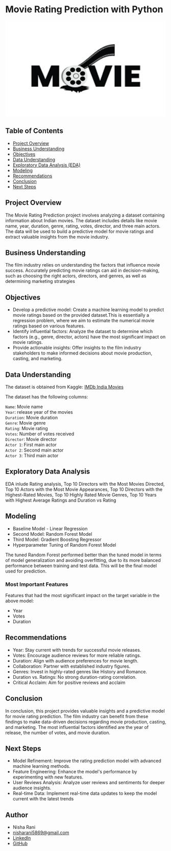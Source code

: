 # Movie Rating Prediction with Python
<img src="banner.png" alt="Description of the image" width="700" height="300">

## Table of Contents
- [Project Overview](#Project-Overview)
- [Business Understanding](#Business-Understanding)
- [Objectives](##objectives)
- [Data Understanding](#data-understanding)
- [Exploratory Data Analysis (EDA)](#exploratory-data-analysis-eda)
- [Modeling](#Modeling)
- [Recommendations](#recommendations)
- [Conclusion](#Conclusion)
- [Next Steps](#Next-Steps)

## Project Overview 
The Movie Rating Prediction project involves analyzing a dataset containing information about Indian movies. The dataset includes details like movie name, year, duration, genre, rating, votes, director, and three main actors. The data will be used to build a predictive model for movie ratings and extract valuable insights from the movie industry.
## Business Understanding
The film industry relies on understanding the factors that influence movie success. Accurately predicting movie ratings can aid in decision-making, such as choosing the right actors, directors, and genres, as well as determining marketing strategies
## Objectives
* Develop a predictive model: Create a machine learning model to predict movie ratings based on the provided dataset.This is essentially a regression problem, where we aim to estimate the numerical movie ratings based on various features.
* Identify influential factors: Analyze the dataset to determine which factors (e.g., genre, director, actors) have the most significant impact on movie ratings.
* Provide actionable insights: Offer insights to the film industry stakeholders to make informed decisions about movie production, casting, and marketing.
## Data Understanding
The dataset is obtained from Kaggle: [IMDb India Movies](https://www.kaggle.com/datasets/adrianmcmahon/imdb-india-movies)     

The dataset has the following columns:

``Name``: Movie name   
``Year``: release year of the movies   
``Duration``: Movie duration   
``Genre``: Movie genre    
``Rating``: Movie rating    
``Votes``: Number of votes received    
``Director``: Movie director   
``Actor 1``: First main actor    
``Actor 2``: Second main actor    
``Actor 3``: Third main actor   
## Exploratory Data Analysis
EDA inlude Rating analysis, Top 10 Directors with the Most Movies Directed, Top 10 Actors with the Most Movie Appearances, Top 10 Directors with the Highest-Rated Movies, Top 10 Highly Rated Movie Genres, Top 10 Years with Highest Average Ratings and Duration vs Rating
## Modeling
* Baseline Model - Linear Regression
* Second Model: Random Forest Model
* Third Model: Gradient Boosting Regressor
* Hyperparameter Tuning of Random Forest Model

The tuned Random Forest performed better than the tuned model in terms of model generalization and avoiding overfitting, due to its more balanced performance between training and test data. This will be the final model used for prediction.
### Most Important Features
Features that had the most significant impact on the target variable in the above model:
- Year
- Votes
- Duration
## Recommendations
- Year: Stay current with trends for successful movie releases.
- Votes: Encourage audience reviews for more reliable ratings.
- Duration: Align with audience preferences for movie length.
- Collaboration: Partner with established industry figures.
- Genres: Invest in highly-rated genres like History and Romance.
- Duration vs. Ratings: No strong duration-rating correlation.
- Critical Acclaim: Aim for positive reviews and acclaim
## Conclusion
In conclusion, this project provides valuable insights and a predictive model for movie rating prediction. The film industry can benefit from these findings to make data-driven decisions regarding movie production, casting, and marketing. The most influential factors identified are the year of release, the number of votes, and movie duration.
## Next Steps
- Model Refinement: Improve the rating prediction model with advanced machine learning methods.
- Feature Engineering: Enhance the model's performance by  experimenting with new features.
- User Reviews Analysis: Analyze user reviews and sentiments for deeper audience insights.
- Real-time Data: Implement real-time data updates to keep the model current with the latest trends

## Author
- Nisha Rani
- nisharani5869@gmail.com
- [LinkedIn](https://www.linkedin.com/in/nisharani15/)
- [GitHub](https://github.com/rani7890)
